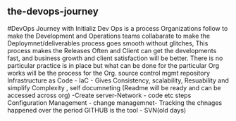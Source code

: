## the-devops-journey
#DevOps Journey with Initializ
Dev Ops is a process Organizations follow to make the Development and Operations teams collabarate to make the Deploymnet/deliverables process goes smooth without glitches, This process makes the Releases Often and Client can get the developments fast, and business growth and client satisfaction will be better.
There is no particular practice is in place but what can be done for the particular Org works will be the process for the Org.
source control mgmt repository
Infrastructure as Code - IaC  - Gives Consistency, scalability, Resuability and simplify Complexity , self documneting (Readme will be ready and can be accessed across org)
-Create server-Network - code  etc steps
Configuration Management - change managemnet- Tracking the chnages happened over the period   GITHUB is the tool - SVN(old days)
